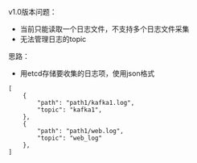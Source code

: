 v1.0版本问题：
- 当前只能读取一个日志文件，不支持多个日志文件采集
- 无法管理日志的topic

思路：
- 用etcd存储要收集的日志项，使用json格式
```
[
    {
        "path": "path1/kafka1.log",
        "topic": "kafka1",
    },
    {
        "path": "path1/web.log",
        "topic": "web_log"
    },
]
```
